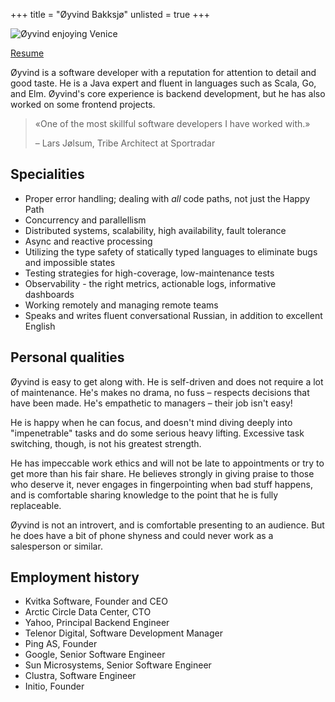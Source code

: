 +++
title = "Øyvind Bakksjø"
unlisted = true
+++

![Øyvind enjoying Venice](/static/images/bakksjo.jpg)

[Resume](/static/bakksjo-resume.pdf)

Øyvind is a software developer with a reputation for attention to
detail and good taste. He is a Java expert and fluent in languages
such as Scala, Go, and Elm. Øyvind's core experience is backend
development, but he has also worked on some frontend projects.

> «One of the most skillful software developers I have worked with.»
>
> – Lars Jølsum, Tribe Architect at Sportradar

## Specialities

- Proper error handling; dealing with *all* code paths, not just the Happy Path
- Concurrency and parallellism
- Distributed systems, scalability, high availability, fault tolerance
- Async and reactive processing
- Utilizing the type safety of statically typed languages to eliminate bugs and impossible states
- Testing strategies for high-coverage, low-maintenance tests
- Observability - the right metrics, actionable logs, informative dashboards
- Working remotely and managing remote teams
- Speaks and writes fluent conversational Russian, in addition to excellent English

## Personal qualities

Øyvind is easy to get along with. He is self-driven and does not
require a lot of maintenance. He's makes no drama, no fuss – respects
decisions that have been made. He's empathetic to managers – their job
isn't easy!

He is happy when he can focus, and doesn't mind diving deeply into
"impenetrable" tasks and do some serious heavy lifting. Excessive task
switching, though, is not his greatest strength.

He has impeccable work ethics and will not be late to appointments or
try to get more than his fair share. He believes strongly in giving
praise to those who deserve it, never engages in fingerpointing when
bad stuff happens, and is comfortable sharing knowledge to the point
that he is fully replaceable.

Øyvind is not an introvert, and is comfortable presenting to an
audience. But he does have a bit of phone shyness and could
never work as a salesperson or similar.

## Employment history
- Kvitka Software, Founder and CEO
- Arctic Circle Data Center, CTO
- Yahoo, Principal Backend Engineer
- Telenor Digital, Software Development Manager
- Ping AS, Founder
- Google, Senior Software Engineer
- Sun Microsystems, Senior Software Engineer
- Clustra, Software Engineer
- Initio, Founder
